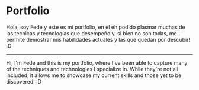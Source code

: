 # Portfolio

Hola, soy Fede y este es mi portfolio, en el eh podido plasmar muchas de las tecnicas y tecnologías que desempeño y, si bien no son todas, me permite demostrar mis habilidades actuales y las que quedan por descubir! :D

-----------------------------------------------------------

Hi, I'm Fede and this is my portfolio, where I've been able to capture many of the techniques and technologies I specialize in. While they're not all included, it allows me to showcase my current skills and those yet to be discovered! :D